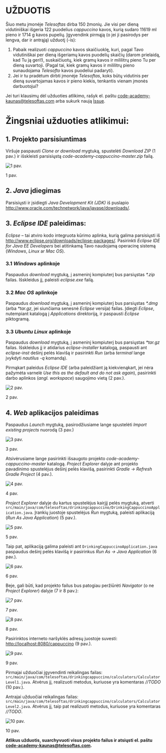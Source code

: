 # UŽDUOTIS
Šiuo metu įmonėje *Telesoftas* dirba 150 žmonių. Jie visi per dieną vidutiniškai išgeria 122 puodelius *cappuccino* kavos, kurią sudaro 11619 ml pieno ir 1714 g kavos pupelių.
Įgyvendink pirmąją (o jei ji pasirodys per lengva, dar ir antrąją) užduotį (-is):
1. Pabaik realizuoti *cappuccino* kavos skaičiuoklę, kuri, pagal Tavo vidutiniškai per dieną išgeriamų kavos puodelių skaičių (darom prielaidą, kad Tu ją geri!), suskaičiuotų, kiek gramų kavos ir mililitrų pieno Tu per dieną suvartoji. (Pagal tai, kiek gramų kavos ir mililitrų pieno sunaudojama *Telesofto* kavos puodeliui padaryti).
2. Jei ir tu pradėtum dirbti įmonėje *Telesoftas*, koks būtų vidutinis per dieną suvartojamas kavos ir pieno kiekis, tenkantis vienam įmonės darbuotojui?

Jei turi klausimų dėl užduoties atlikimo, rašyk el. paštu <code-academy-kaunas@telesoftas.com> arba sukurk naują [Issue](https://github.com/TeleSoftas/code-academy-capuccino/issues).

# Žingsniai užduoties atlikimui:

## 1. Projekto parsisiuntimas
Viršuje paspausti *Clone or download* mygtuką, spustelėti *Download ZIP* (1 pav.) ir išskleisti parsisiųstą *code-academy-cappuccino-master.zip* failą.

![1 pav.](/docs/1pav.png)

1 pav.


## 2. *Java* įdiegimas

Parsisiųsti ir įsidiegti *Java Development Kit (JDK)* iš puslapio <http://www.oracle.com/technetwork/java/javase/downloads/>.

## 3. *Eclipse IDE* paleidimas:

*Eclipse* – tai atviro kodo integruota kūrimo aplinka, kurią galima parsisiųsti iš <http://www.eclipse.org/downloads/eclipse-packages/>. Pasirinkti *Eclipse IDE for Java EE Developers* bei atitinkamą Tavo naudojamą operacinę sistemą (*Windows*, *Linux* ar *Mac OS*).

### 3.1 *Windows* aplinkoje
Paspaudus *download* mygtuką, į asmeninį kompiuterį bus parsiųstas *&ast;.zip* failas. Išskleidus jį, paleisti *eclipse.exe* failą.

### 3.2 *Mac OS* aplinkoje
Paspaudus *download* mygtuką, į asmeninį kompiuterį bus parsiųstas *&ast;.dmg* (arba *&ast;tar.gz*, jei siunčiama senesnė *Eclipse* versija) failas. Įdiegti *Eclipse*, nutempiant katalogą į *Applications* direktoriją, ir paspausti *Eclipse* piktogramą.

### 3.3 *Ubuntu Linux* aplinkoje
Paspaudus *download* mygtuką, į asmeninį kompiuterį bus parsiųstas *&ast;tar.gz* failas. Išskleidus jį ir atidarius *eclipse-installer* katalogą, paspausti ant *eclipse-inst* dešinį pelės klavišą ir pasirinkti *Run* (arba *terminal* lange įvykdyti *nautilus -q* komandą).

Pirmąkart paleidus *Eclipse IDE* (arba paleidžiant ją kiekvienąkart, jei nėra pažymėta varnelė *Use this as the default and do not ask again*), pasirinkti darbo aplinkos (*angl. workspace*) saugojimo vietą (2 pav.).

![2 pav.](/docs/2pav.png)

2 pav.

## 4. *Web* aplikacijos paleidimas

Paspaudus *Launch* mygtuką, pasirodžiusiame lange spustelėti *Import existing projects* nuorodą (3 pav.)

![3 pav.](/docs/3pav.png)

3 pav.

Atsivėrusiame lange pasirinkti išsaugoto projekto *code-academy-cappuccino-master* katalogą. *Project Explorer* dalyje ant projekto pavadinimo spustelėjus dešinį pelės klavišą, pasirinkti *Gradle -> Refresh Gradle Project* (4 pav.).
 
![4 pav.](/docs/4pav.png)

4 pav.

*Project Explorer* dalyje du kartus spustelėjus kairįjį pelės mygtuką, atverti `src/main/java/com/telesoftas/drinkingcappuccino/DrinkingCappuccinoApplication.java`. Įrankių juostoje spustelėjus *Run* mygtuką, paleisti aplikaciją (*Run As Java Application*) (5 pav.).

![5 pav.](/docs/5pav.png)

5 pav.

Taip pat, aplikaciją galima paleisti ant `DrinkingCappuccinoApplication.java` paspaudus dešinį pelės klavišą ir pasirinkus *Run As -> Java Application* (6 pav.).

![6 pav.](/docs/6pav.png)

6 pav.

Beje, gali būti, kad projekto failus bus patogiau peržiūrėti *Navigator* (o ne *Project Explorer*) dalyje (7 ir 8 pav.):

![7 pav.](/docs/7pav.png)

7 pav.

![8 pav.](/docs/8pav.png)

8 pav.


Pasirinktos interneto naršyklės adresų juostoje suvesti: <http://localhost:8080/cappuccino> (9 pav.).

![9 pav.](/docs/9pav.png)

9 pav.

Pirmajai užduočiai įgyvendinti reikalingas failas: `src/main/java/com/telesoftas/drinkingcappuccino/calculators/CalculatorLevel1.java`. Atvėrus jį, realizuoti metodus, kuriuose yra komentaras *//TODO* (10 pav.).

Antrajai užduočiai reikalingas failas: `src/main/java/com/telesoftas/drinkingcappuccino/calculators/CalculatorLevel2.java`. Atvėrus jį, taip pat realizuoti metodus, kuriuose yra komentaras *//TODO*.

![10 pav.](/docs/10pav.png)

10 pav.


**Atlikus užduotis, suarchyvuoti visus projekto failus ir atsiųsti el. paštu <code-academy-kaunas@telesoftas.com>.**
